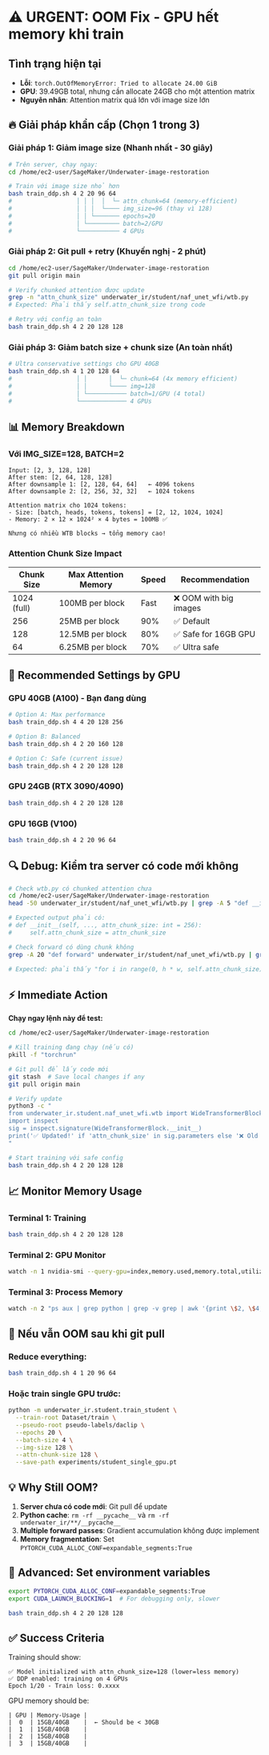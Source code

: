# ⚠️ URGENT: OOM Fix - GPU hết memory khi train

## Tình trạng hiện tại
- **Lỗi**: `torch.OutOfMemoryError: Tried to allocate 24.00 GiB`
- **GPU**: 39.49GB total, nhưng cần allocate 24GB cho một attention matrix
- **Nguyên nhân**: Attention matrix quá lớn với image size lớn

## 🔥 Giải pháp khẩn cấp (Chọn 1 trong 3)

### Giải pháp 1: Giảm image size (Nhanh nhất - 30 giây)
```bash
# Trên server, chạy ngay:
cd /home/ec2-user/SageMaker/Underwater-image-restoration

# Train với image size nhỏ hơn
bash train_ddp.sh 4 2 20 96 64
#                  │ │ │  │  └─ attn_chunk=64 (memory-efficient)
#                  │ │ │  └──── img_size=96 (thay vì 128)
#                  │ │ └─────── epochs=20
#                  │ └───────── batch=2/GPU
#                  └─────────── 4 GPUs
```

### Giải pháp 2: Git pull + retry (Khuyến nghị - 2 phút)
```bash
cd /home/ec2-user/SageMaker/Underwater-image-restoration
git pull origin main

# Verify chunked attention được update
grep -n "attn_chunk_size" underwater_ir/student/naf_unet_wfi/wtb.py
# Expected: Phải thấy self.attn_chunk_size trong code

# Retry với config an toàn
bash train_ddp.sh 4 2 20 128 128
```

### Giải pháp 3: Giảm batch size + chunk size (An toàn nhất)
```bash
# Ultra conservative settings cho GPU 40GB
bash train_ddp.sh 4 1 20 128 64
#                  │ │      │  └─ chunk=64 (4x memory efficient)
#                  │ │      └──── img=128
#                  │ └─────────── batch=1/GPU (4 total)
#                  └───────────── 4 GPUs
```

## 📊 Memory Breakdown

### Với IMG_SIZE=128, BATCH=2
```
Input: [2, 3, 128, 128]
After stem: [2, 64, 128, 128]
After downsample 1: [2, 128, 64, 64]   ← 4096 tokens
After downsample 2: [2, 256, 32, 32]   ← 1024 tokens

Attention matrix cho 1024 tokens:
- Size: [batch, heads, tokens, tokens] = [2, 12, 1024, 1024]
- Memory: 2 × 12 × 1024² × 4 bytes = 100MB ✅

Nhưng có nhiều WTB blocks → tổng memory cao!
```

### Attention Chunk Size Impact
| Chunk Size | Max Attention Memory | Speed | Recommendation |
|------------|---------------------|-------|----------------|
| 1024 (full)| 100MB per block     | Fast  | ❌ OOM with big images |
| 256        | 25MB per block      | 90%   | ✅ Default |
| 128        | 12.5MB per block    | 80%   | ✅ Safe for 16GB GPU |
| 64         | 6.25MB per block    | 70%   | ✅ Ultra safe |

## 🎯 Recommended Settings by GPU

### GPU 40GB (A100) - Bạn đang dùng
```bash
# Option A: Max performance
bash train_ddp.sh 4 4 20 128 256

# Option B: Balanced
bash train_ddp.sh 4 2 20 160 128

# Option C: Safe (current issue)
bash train_ddp.sh 4 2 20 128 128
```

### GPU 24GB (RTX 3090/4090)
```bash
bash train_ddp.sh 4 2 20 128 128
```

### GPU 16GB (V100)
```bash
bash train_ddp.sh 4 2 20 96 64
```

## 🔍 Debug: Kiểm tra server có code mới không

```bash
# Check wtb.py có chunked attention chưa
cd /home/ec2-user/SageMaker/Underwater-image-restoration
head -50 underwater_ir/student/naf_unet_wfi/wtb.py | grep -A 5 "def __init__"

# Expected output phải có:
# def __init__(self, ..., attn_chunk_size: int = 256):
#     self.attn_chunk_size = attn_chunk_size

# Check forward có dùng chunk không
grep -A 20 "def forward" underwater_ir/student/naf_unet_wfi/wtb.py | grep chunk

# Expected: phải thấy "for i in range(0, h * w, self.attn_chunk_size)"
```

## ⚡ Immediate Action

**Chạy ngay lệnh này để test:**
```bash
cd /home/ec2-user/SageMaker/Underwater-image-restoration

# Kill training đang chạy (nếu có)
pkill -f "torchrun"

# Git pull để lấy code mới
git stash  # Save local changes if any
git pull origin main

# Verify update
python3 -c "
from underwater_ir.student.naf_unet_wfi.wtb import WideTransformerBlock
import inspect
sig = inspect.signature(WideTransformerBlock.__init__)
print('✅ Updated!' if 'attn_chunk_size' in sig.parameters else '❌ Old version!')
"

# Start training với safe config
bash train_ddp.sh 4 2 20 128 128
```

## 📈 Monitor Memory Usage

### Terminal 1: Training
```bash
bash train_ddp.sh 4 2 20 128 128
```

### Terminal 2: GPU Monitor
```bash
watch -n 1 nvidia-smi --query-gpu=index,memory.used,memory.total,utilization.gpu --format=csv
```

### Terminal 3: Process Memory
```bash
watch -n 2 "ps aux | grep python | grep -v grep | awk '{print \$2, \$4, \$11}' | head -8"
```

## 🚨 Nếu vẫn OOM sau khi git pull

### Reduce everything:
```bash
bash train_ddp.sh 4 1 20 96 64
```

### Hoặc train single GPU trước:
```bash
python -m underwater_ir.student.train_student \
  --train-root Dataset/train \
  --pseudo-root pseudo-labels/daclip \
  --epochs 20 \
  --batch-size 4 \
  --img-size 128 \
  --attn-chunk-size 128 \
  --save-path experiments/student_single_gpu.pt
```

## 💡 Why Still OOM?

1. **Server chưa có code mới**: Git pull để update
2. **Python cache**: `rm -rf __pycache__` và `rm -rf underwater_ir/**/__pycache__`
3. **Multiple forward passes**: Gradient accumulation không được implement
4. **Memory fragmentation**: Set `PYTORCH_CUDA_ALLOC_CONF=expandable_segments:True`

## 🔧 Advanced: Set environment variables

```bash
export PYTORCH_CUDA_ALLOC_CONF=expandable_segments:True
export CUDA_LAUNCH_BLOCKING=1  # For debugging only, slower

bash train_ddp.sh 4 2 20 128 128
```

## ✅ Success Criteria

Training should show:
```
✅ Model initialized with attn_chunk_size=128 (lower=less memory)
✅ DDP enabled: training on 4 GPUs
Epoch 1/20 - Train loss: 0.xxxx
```

GPU memory should be:
```
| GPU | Memory-Usage |
|  0  | 15GB/40GB    |  ← Should be < 30GB
|  1  | 15GB/40GB    |
|  2  | 15GB/40GB    |
|  3  | 15GB/40GB    |
```
